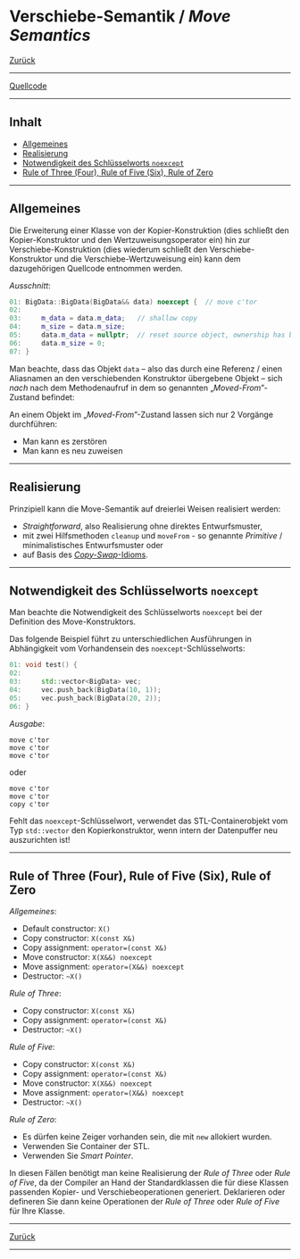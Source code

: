 # Verschiebe-Semantik / *Move Semantics*

[Zurück](../../Readme.md)

---

[Quellcode](MoveSemantics.cpp)

---

## Inhalt

  * [Allgemeines](#link1)
  * [Realisierung](#link2)
  * [Notwendigkeit des Schlüsselworts `noexcept`](#link3)
  * [Rule of Three (Four), Rule of Five (Six), Rule of Zero](#link4)

---

## Allgemeines <a name="link1"></a>

Die Erweiterung einer Klasse von der Kopier-Konstruktion (dies schließt den Kopier-Konstruktor und
den Wertzuweisungsoperator ein) hin zur Verschiebe-Konstruktion (dies wiederum 
schließt den Verschiebe-Konstruktor und
die Verschiebe-Wertzuweisung ein) kann dem dazugehörigen Quellcode entnommen werden.

*Ausschnitt*:

```cpp
01: BigData::BigData(BigData&& data) noexcept {  // move c'tor
02: 
03:     m_data = data.m_data;   // shallow copy
04:     m_size = data.m_size;
05:     data.m_data = nullptr;  // reset source object, ownership has been moved
06:     data.m_size = 0;
07: }
```

Man beachte, dass das Objekt `data` &ndash; also das durch eine Referenz / einen Aliasnamen
an den verschiebenden Konstruktor übergebene Objekt &ndash; sich *nach* nach dem Methodenaufruf
in dem so genannten &bdquo;*Moved-From*&rdquo;-Zustand befindet:

An einem Objekt im &bdquo;*Moved-From*&rdquo;-Zustand lassen sich nur 2 Vorgänge durchführen:

  * Man kann es zerstören
  * Man kann es neu zuweisen

---

## Realisierung <a name="link2"></a>

Prinzipiell kann die Move-Semantik auf dreierlei Weisen realisiert werden:

  * *Straightforward*, also Realisierung ohne direktes Entwurfsmuster,
  * mit zwei Hilfsmethoden `cleanup` und `moveFrom` - so genannte *Primitive* / minimalistisches Entwurfsmuster oder
  * auf Basis des [*Copy-Swap*-Idioms](../../GeneralSnippets/CopySwapIdiom/CopySwapIdiom.md).

---

## Notwendigkeit des Schlüsselworts `noexcept` <a name="link3"></a>


Man beachte die Notwendigkeit des Schlüsselworts `noexcept` bei der Definition
des Move-Konstruktors.

Das folgende Beispiel führt zu unterschiedlichen Ausführungen in Abhängigkeit vom 
Vorhandensein des `noexcept`-Schlüsselworts:

```cpp
01: void test() {
02: 
03:     std::vector<BigData> vec;
04:     vec.push_back(BigData(10, 1));
05:     vec.push_back(BigData(20, 2));
06: }
```

*Ausgabe*:

```
move c'tor
move c'tor
move c'tor
```

oder


```
move c'tor
move c'tor
copy c'tor
```

Fehlt das `noexcept`-Schlüsselwort, verwendet das STL-Containerobjekt vom Typ `std::vector`
den Kopierkonstruktor, wenn intern der Datenpuffer neu auszurichten ist!

---

## Rule of Three (Four), Rule of Five (Six), Rule of Zero <a name="link4"></a>

*Allgemeines*:

  * Default constructor: `X()`
  * Copy constructor: `X(const X&)`
  * Copy assignment: `operator=(const X&)`
  * Move constructor: `X(X&&) noexcept`
  * Move assignment: `operator=(X&&) noexcept`
  * Destructor: `~X()`

*Rule of Three*:

  * Copy constructor: `X(const X&)`
  * Copy assignment: `operator=(const X&)`
  * Destructor: `~X()`

*Rule of Five*:

  * Copy constructor: `X(const X&)`
  * Copy assignment: `operator=(const X&)`
  * Move constructor: `X(X&&) noexcept`
  * Move assignment: `operator=(X&&) noexcept`
  * Destructor: `~X()`

*Rule of Zero*:

  * Es dürfen keine Zeiger vorhanden sein, die mit `new` allokiert wurden.
  * Verwenden Sie Container der STL.
  * Verwenden Sie *Smart Pointer*.

In diesen Fällen benötigt man keine Realisierung der *Rule of Three* oder *Rule of Five*,
da der Compiler an Hand der Standardklassen die für diese Klassen passenden Kopier- und Verschiebeoperationen
generiert. Deklarieren oder defineren Sie dann keine Operationen der *Rule of Three* oder *Rule of Five* für Ihre Klasse.

---

[Zurück](../../Readme.md)

---
